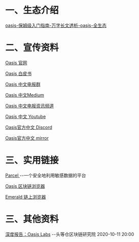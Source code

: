 # 一、生态介绍
[oasis-保姆级入门指南-万字长文透析-oasis-全生态](
https://medium.com/@OasisNetworkCN/oasis-%E4%BF%9D%E5%A7%86%E7%BA%A7%E5%85%A5%E9%97%A8%E6%8C%87%E5%8D%97-%E4%B8%87%E5%AD%97%E9%95%BF%E6%96%87%E9%80%8F%E6%9E%90-oasis-%E5%85%A8%E7%94%9F%E6%80%81-63ae43fa10a2)

# 二、宣传资料

[Oasis 官网](https://oasisprotocol.org)

[Oasis 白皮书](https://docsend.com/view/6sui2cag4p45ea45)

[Oasis 中文电报群](https://t.me/oasisnetworkchina)

[Oasis 中文Medium](https://medium.com/@oasis_foundation)

[Oasis 中文电报资讯频道](https://t.me/OasisNetworkCN)

[Oasis 中文 Youtube](https://youtube.com/channel/UCXgSrMoUlaHFzpCe9eiQ8eA)

[Oasis官方中文 Discord](https://discord.gg/CadYXg2ATT)

[Oasis官方中文 mirror](https://mirror.xyz/0x05C56DB6dd123cC434374c72E88C690cE71f30eC)

# 三、实用链接

[Parcel ](https://auth.oasislabs.com/) --一个安全地利用敏感数据的平台

[Oasis 区块链浏览器](https://www.oasisscan.com/)

[Emerald 链上浏览器](https://explorer.emerald.oasis.dev/)

# 三、其他资料

[深度报告：Oasis Labs](https://mp.weixin.qq.com/s/X4PPDye5yc3Qad80O0suDg) --头等仓区块链研究院 2020-10-11 20:00